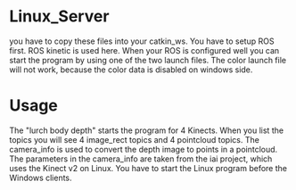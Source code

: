 # Linux_Server
you have to copy these files into your catkin_ws. You have to setup ROS first. ROS kinetic is used here. When your ROS is configured well you can start the program by using one of the two launch files. The color launch file will not work, because the color data is disabled on windows side. 
# Usage
The "lurch body depth" starts the program for 4 Kinects. When you list the topics you will see 4 image_rect topics and 4 pointcloud topics. The camera_info is used to convert the depth image to points in a pointcloud. The parameters in the camera_info are taken from the iai project, which uses the Kinect v2 on Linux. You have to start the Linux program before the Windows clients.
